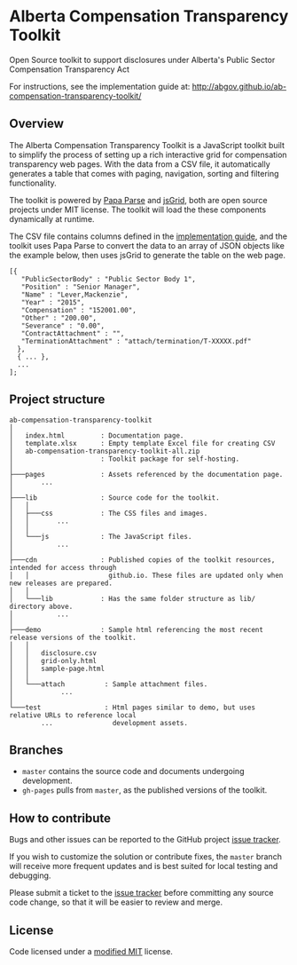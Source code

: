 # Alberta Compensation Transparency Toolkit
Open Source toolkit to support disclosures under Alberta's Public Sector Compensation Transparency Act

For instructions, see the implementation guide at: http://abgov.github.io/ab-compensation-transparency-toolkit/

## Overview

The Alberta Compensation Transparency Toolkit is a JavaScript toolkit built to simplify the process of setting up a rich interactive grid for compensation transparency web pages. With the data from a CSV file, it automatically generates a table that comes with paging, navigation, sorting and filtering functionality.

The toolkit is powered by [Papa Parse](http://papaparse.com/) and [jsGrid](http://js-grid.com/), both are open source projects under MIT license. The toolkit will load the these components dynamically at runtime.

The CSV file contains columns defined in the [implementation guide](http://abgov.github.io/ab-compensation-transparency-toolkit/), and the toolkit uses Papa Parse to convert the data to an array of JSON objects like the example below, then uses jsGrid to generate the table on the web page.

```
[{
   "PublicSectorBody" : "Public Sector Body 1",
   "Position" : "Senior Manager",
   "Name" : "Lever,Mackenzie",
   "Year" : "2015",
   "Compensation" : "152001.00",
   "Other" : "200.00",
   "Severance" : "0.00",
   "ContractAttachment" : "",
   "TerminationAttachment" : "attach/termination/T-XXXXX.pdf"
  },
  { ... },
  ...
];
```

## Project structure
```
ab-compensation-transparency-toolkit
│
│   index.html         : Documentation page.
│   template.xlsx      : Empty template Excel file for creating CSV
│   ab-compensation-transparency-toolkit-all.zip
│                      : Toolkit package for self-hosting.
│
├───pages              : Assets referenced by the documentation page.
│       ...
│
├───lib                : Source code for the toolkit.
│   │
│   ├───css            : The CSS files and images.
│   │       ...
│   │
│   └───js             : The JavaScript files.
│           ...
│
├───cdn                : Published copies of the toolkit resources, intended for access through 
│   │                    github.io. These files are updated only when new releases are prepared.
│   │
│   └───lib            : Has the same folder structure as lib/ directory above.
│           ...
│
├───demo               : Sample html referencing the most recent release versions of the toolkit.
│   │
│   │   disclosure.csv
│   │   grid-only.html
│   │   sample-page.html
│   │
│   └───attach          : Sample attachment files.
│            ...
│
└───test                : Html pages similar to demo, but uses relative URLs to reference local 
        ...               development assets.

```

## Branches
- `master` contains the source code and documents undergoing development.
- `gh-pages` pulls from `master`, as the published versions of the toolkit.

## How to contribute

Bugs and other issues can be reported to the GitHub project [issue tracker](https://github.com/abgov/ab-compensation-transparency-toolkit/issues).

If you wish to customize the solution or contribute fixes, the `master` branch will receive more frequent updates and is best suited for local testing and debugging.

Please submit a ticket to the [issue tracker](https://github.com/abgov/ab-compensation-transparency-toolkit/issues) before committing any source code change, so that it will be easier to review and merge.

## License

Code licensed under a [modified MIT](https://raw.githubusercontent.com/abgov/ab-compensation-transparency-toolkit/gh-pages/LICENSE) license.
